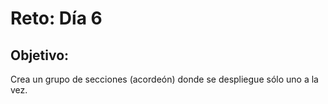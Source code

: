 
# Reto: Día 6

## Objetivo:
Crea un grupo de secciones (acordeón) donde se despliegue sólo uno a la vez.